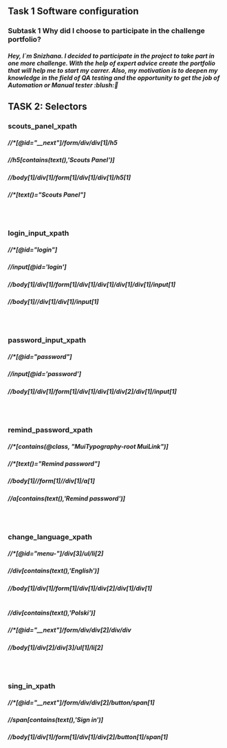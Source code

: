 <h2>Task 1 Software configuration
<h3>Subtask 1 Why did I choose to participate in the challenge portfolio?
<h5> Hey, I`m Snizhana. I decided to participate in the project to take part in one more challenge. With the help of expert advice create the portfolio that will help me to start my carrer. Also, my motivation is to deepen my knowledge in the field of QA testing and the opportunity to get the job of Automation or Manual tester :blush:💖

<h2>TASK 2: Selectors
<h3> scouts_panel_xpath
<h5>//*[@id="__next"]/form/div/div[1]/h5
<h5>//h5[contains(text(),'Scouts Panel')]
<h5>//body[1]/div[1]/form[1]/div[1]/div[1]/h5[1]
<h5>//*[text()="Scouts Panel"]

<br/><br/>
<h3> login_input_xpath
<h5>//*[@id="login"]
<h5>//input[@id='login']
<h5>//body[1]/div[1]/form[1]/div[1]/div[1]/div[1]/div[1]/input[1]
<h5>//body[1]//div[1]/div[1]/input[1]

<br/><br/>
<h3> password_input_xpath
<h5>//*[@id="password"]
<h5>//input[@id='password']
<h5>//body[1]/div[1]/form[1]/div[1]/div[1]/div[2]/div[1]/input[1]

<br/><br/>
<h3> remind_password_xpath
<h5>//*[contains(@class, "MuiTypography-root MuiLink")]
<h5>//*[text()="Remind password"]
<h5>//body[1]//form[1]//div[1]/a[1]
<h5>//a[contains(text(),'Remind password')]

<br/><br/>
<h3>change_language_xpath
<h5>//*[@id="menu-"]/div[3]/ul/li[2]
<h5>//div[contains(text(),'English')]
<h5>//body[1]/div[1]/form[1]/div[1]/div[2]/div[1]/div[1]
<br/><br/>
<h5>//div[contains(text(),'Polski')]
<h5>//*[@id="__next"]/form/div/div[2]/div/div
<h5>//body[1]/div[2]/div[3]/ul[1]/li[2]
  

<br/><br/>
<h3>sing_in_xpath
<h5>//*[@id="__next"]/form/div/div[2]/button/span[1]
<h5>//span[contains(text(),'Sign in')]
<h5>//body[1]/div[1]/form[1]/div[1]/div[2]/button[1]/span[1]



